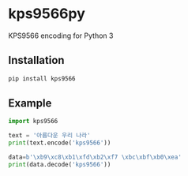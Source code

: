 # kps9566py

KPS9566 encoding for Python 3

## Installation

```bash
pip install kps9566
```

## Example

```python
import kps9566

text = '아름다운 우리 나라'
print(text.encode('kps9566'))

data=b'\xb9\xc8\xb1\xfd\xb2\xf7 \xbc\xbf\xb0\xea'
print(data.decode('kps9566'))

```
